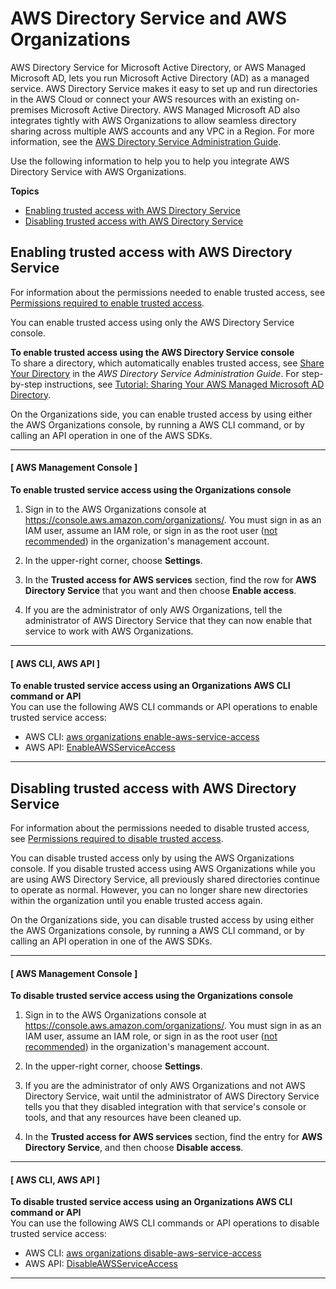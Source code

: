 # AWS Directory Service and AWS Organizations<a name="services-that-can-integrate-directory-service"></a>

AWS Directory Service for Microsoft Active Directory, or AWS Managed Microsoft AD, lets you run Microsoft Active Directory \(AD\) as a managed service\. AWS Directory Service makes it easy to set up and run directories in the AWS Cloud or connect your AWS resources with an existing on\-premises Microsoft Active Directory\. AWS Managed Microsoft AD also integrates tightly with AWS Organizations to allow seamless directory sharing across multiple AWS accounts and any VPC in a Region\. For more information, see the [AWS Directory Service Administration Guide](https://docs.aws.amazon.com/directoryservice/latest/admin-guide/)\.

Use the following information to help you to help you integrate AWS Directory Service with AWS Organizations\.

**Topics**
+ [Enabling trusted access with AWS Directory Service](#integrate-enable-ta-directory-service)
+ [Disabling trusted access with AWS Directory Service](#integrate-disable-ta-directory-service)

## Enabling trusted access with AWS Directory Service<a name="integrate-enable-ta-directory-service"></a>

For information about the permissions needed to enable trusted access, see [Permissions required to enable trusted access](orgs_integrate_services.md#orgs_trusted_access_perms)\.

You can enable trusted access using only the AWS Directory Service console\.

**To enable trusted access using the AWS Directory Service console**  
To share a directory, which automatically enables trusted access, see [Share Your Directory](https://docs.aws.amazon.com/directoryservice/latest/admin-guide/ms_ad_directory_sharing.html) in the *AWS Directory Service Administration Guide*\. For step\-by\-step instructions, see [Tutorial: Sharing Your AWS Managed Microsoft AD Directory](https://docs.aws.amazon.com/directoryservice/latest/admin-guide/ms_ad_tutorial_directory_sharing.html)\.

On the Organizations side, you can enable trusted access by using either the AWS Organizations console, by running a AWS CLI command, or by calling an API operation in one of the AWS SDKs\.

------
#### [ AWS Management Console ]

**To enable trusted service access using the Organizations console**

1. Sign in to the AWS Organizations console at [https://console\.aws\.amazon\.com/organizations/](https://console.aws.amazon.com/organizations/)\. You must sign in as an IAM user, assume an IAM role, or sign in as the root user \([not recommended](https://docs.aws.amazon.com/IAM/latest/UserGuide/best-practices.html#lock-away-credentials)\) in the organization's management account\. 

1. In the upper\-right corner, choose **Settings**\.

1. In the **Trusted access for AWS services** section, find the row for **AWS Directory Service** that you want and then choose **Enable access**\.

1. If you are the administrator of only AWS Organizations, tell the administrator of AWS Directory Service that they can now enable that service to work with AWS Organizations\.

------
#### [ AWS CLI, AWS API ]

**To enable trusted service access using an Organizations AWS CLI command or API**  
You can use the following AWS CLI commands or API operations to enable trusted service access:
+ AWS CLI: [aws organizations enable\-aws\-service\-access](https://docs.aws.amazon.com/cli/latest/reference/organizations/enable-aws-service-access.html)
+ AWS API: [EnableAWSServiceAccess](https://docs.aws.amazon.com/organizations/latest/APIReference/API_EnableAWSServiceAccess.html)

------

## Disabling trusted access with AWS Directory Service<a name="integrate-disable-ta-directory-service"></a>

For information about the permissions needed to disable trusted access, see [Permissions required to disable trusted access](orgs_integrate_services.md#orgs_trusted_access_disable_perms)\.

You can disable trusted access only by using the AWS Organizations console\. If you disable trusted access using AWS Organizations while you are using AWS Directory Service, all previously shared directories continue to operate as normal\. However, you can no longer share new directories within the organization until you enable trusted access again\.

On the Organizations side, you can disable trusted access by using either the AWS Organizations console, by running a AWS CLI command, or by calling an API operation in one of the AWS SDKs\.

------
#### [ AWS Management Console ]

**To disable trusted service access using the Organizations console**

1. Sign in to the AWS Organizations console at [https://console\.aws\.amazon\.com/organizations/](https://console.aws.amazon.com/organizations/)\. You must sign in as an IAM user, assume an IAM role, or sign in as the root user \([not recommended](https://docs.aws.amazon.com/IAM/latest/UserGuide/best-practices.html#lock-away-credentials)\) in the organization's management account\. 

1. In the upper\-right corner, choose **Settings**\.

1. If you are the administrator of only AWS Organizations and not AWS Directory Service, wait until the administrator of AWS Directory Service tells you that they disabled integration with that service's console or tools, and that any resources have been cleaned up\.

1. In the **Trusted access for AWS services** section, find the entry for **AWS Directory Service**, and then choose **Disable access**\.

------
#### [ AWS CLI, AWS API ]

**To disable trusted service access using an Organizations AWS CLI command or API**  
You can use the following AWS CLI commands or API operations to disable trusted service access:
+ AWS CLI: [aws organizations disable\-aws\-service\-access](https://docs.aws.amazon.com/cli/latest/reference/organizations/disable-aws-service-access.html)
+ AWS API: [DisableAWSServiceAccess](https://docs.aws.amazon.com/organizations/latest/APIReference/API_DisableAWSServiceAccess.html)

------